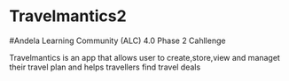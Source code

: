 
# Travelmantics2


#Andela Learning Community (ALC) 4.0 Phase 2 Cahllenge 


Travelmantics is an app that allows user to create,store,view and managet their travel plan
and helps travellers find travel deals



